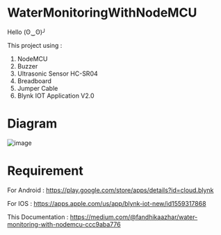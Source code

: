 # WaterMonitoringWithNodeMCU
Hello (ʘ‿ʘ)╯

This project using :
1. NodeMCU
2. Buzzer
3. Ultrasonic Sensor HC-SR04
4. Breadboard
5. Jumper Cable
6. Blynk IOT Application V2.0

# Diagram

![image](https://user-images.githubusercontent.com/99522867/163715071-fa5e9ba4-934c-4c2d-95bc-759be427601c.png)

# Requirement
   
   For Android : https://play.google.com/store/apps/details?id=cloud.blynk
   
   For IOS     : https://apps.apple.com/us/app/blynk-iot-new/id1559317868
   
This Documentation : https://medium.com/@fandhikaazhar/water-monitoring-with-nodemcu-ccc9aba776
